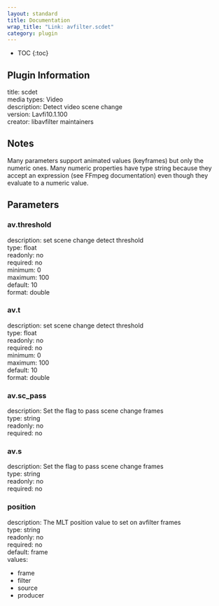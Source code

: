 ```yaml
---
layout: standard
title: Documentation
wrap_title: "Link: avfilter.scdet"
category: plugin
---
```

* TOC
{:toc}

## Plugin Information

title: scdet  
media types:
Video  
description: Detect video scene change  
version: Lavfi10.1.100  
creator: libavfilter maintainers  

## Notes

Many parameters support animated values (keyframes) but only the numeric ones. Many numeric properties have type string because they accept an expression (see FFmpeg documentation) even though they evaluate to a numeric value.

## Parameters

### av.threshold

  
description:
set scene change detect threshold  
type: float  
readonly: no  
required: no  
minimum: 0  
maximum: 100  
default: 10  
format: double  

### av.t

  
description:
set scene change detect threshold  
type: float  
readonly: no  
required: no  
minimum: 0  
maximum: 100  
default: 10  
format: double  

### av.sc_pass

  
description:
Set the flag to pass scene change frames  
type: string  
readonly: no  
required: no  

### av.s

  
description:
Set the flag to pass scene change frames  
type: string  
readonly: no  
required: no  

### position

  
description:
The MLT position value to set on avfilter frames  
type: string  
readonly: no  
required: no  
default: frame  
values:  

* frame
* filter
* source
* producer

